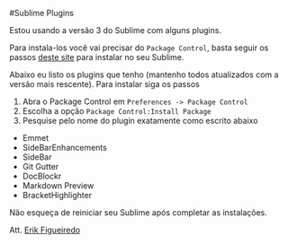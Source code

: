 #Sublime Plugins

Estou usando a versão 3 do Sublime com alguns plugins.

Para instala-los você vai precisar do `Package Control`, basta seguir os passos [deste site](https://packagecontrol.io/installation) para instalar no seu Sublime.

Abaixo eu listo os plugins que tenho (mantenho todos atualizados com a versão mais rescente). Para instalar siga os passos

 1. Abra o Package Control em `Preferences -> Package Control`
 2. Escolha a opção `Package Control:Install Package`
 3. Pesquise pelo nome do plugin exatamente como escrito abaixo


 - Emmet
 - SideBarEnhancements
 - SideBar
 - Git Gutter
 - DocBlockr
 - Markdown Preview
 - Bracket​Highlighter

 Não esqueça de reiniciar seu Sublime após completar as instalações.

 Att. [Erik Figueiredo](http://www.erikfigueiredo.com.br)